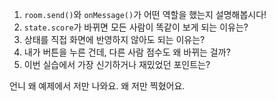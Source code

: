 1. `room.send()`와 `onMessage()`가 어떤 역할을 했는지 설명해봅시다!
2. `state.score`가 바뀌면 모든 사람이 똑같이 보게 되는 이유는?
3. 상태를 직접 화면에 반영하지 않아도 되는 이유는?
4. 내가 버튼을 누른 건데, 다른 사람 점수도 왜 바뀌는 걸까?
5. 이번 실습에서 가장 신기하거나 재밌었던 포인트는?



언니 왜 예제에서 저만 나와요. 왜 저만 찍혔어요. 